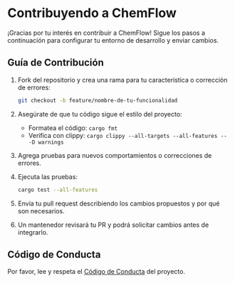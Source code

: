 # Contribuyendo a ChemFlow

¡Gracias por tu interés en contribuir a ChemFlow! Sigue los pasos a continuación para configurar tu entorno de desarrollo y enviar cambios.

## Guía de Contribución

1. Fork del repositorio y crea una rama para tu característica o corrección de errores:

   ```bash
   git checkout -b feature/nombre-de-tu-funcionalidad
   ```

2. Asegúrate de que tu código sigue el estilo del proyecto:
   - Formatea el código: `cargo fmt`
   - Verifica con clippy: `cargo clippy --all-targets --all-features -- -D warnings`
3. Agrega pruebas para nuevos comportamientos o correcciones de errores.
4. Ejecuta las pruebas:

   ```bash
   cargo test --all-features
   ```

5. Envía tu pull request describiendo los cambios propuestos y por qué son necesarios.
6. Un mantenedor revisará tu PR y podrá solicitar cambios antes de integrarlo.

## Código de Conducta

Por favor, lee y respeta el [Código de Conducta](CODE_OF_CONDUCT.md) del proyecto.

